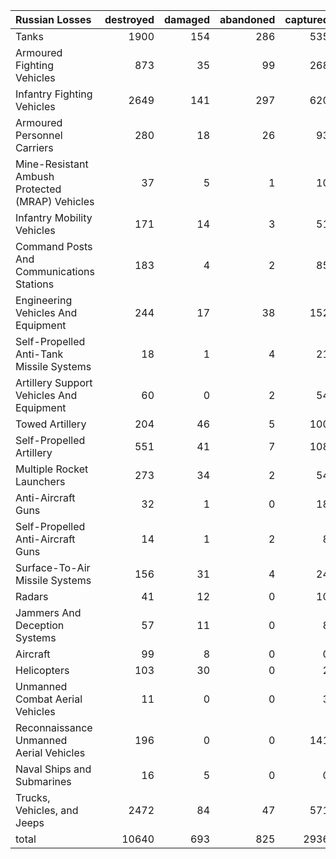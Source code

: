 | Russian Losses                                   |   destroyed |   damaged |   abandoned |   captured |   total |
|:-------------------------------------------------|------------:|----------:|------------:|-----------:|--------:|
| Tanks                                            |        1900 |       154 |         286 |        535 |    2875 |
| Armoured Fighting Vehicles                       |         873 |        35 |          99 |        268 |    1275 |
| Infantry Fighting Vehicles                       |        2649 |       141 |         297 |        620 |    3707 |
| Armoured Personnel Carriers                      |         280 |        18 |          26 |         93 |     417 |
| Mine-Resistant Ambush Protected  (MRAP) Vehicles |          37 |         5 |           1 |         10 |      53 |
| Infantry Mobility Vehicles                       |         171 |        14 |           3 |         51 |     239 |
| Command Posts And Communications Stations        |         183 |         4 |           2 |         85 |     274 |
| Engineering Vehicles And Equipment               |         244 |        17 |          38 |        152 |     451 |
| Self-Propelled Anti-Tank Missile Systems         |          18 |         1 |           4 |         21 |      44 |
| Artillery Support Vehicles And Equipment         |          60 |         0 |           2 |         54 |     116 |
| Towed Artillery                                  |         204 |        46 |           5 |        100 |     355 |
| Self-Propelled Artillery                         |         551 |        41 |           7 |        108 |     707 |
| Multiple Rocket Launchers                        |         273 |        34 |           2 |         54 |     363 |
| Anti-Aircraft Guns                               |          32 |         1 |           0 |         18 |      51 |
| Self-Propelled Anti-Aircraft Guns                |          14 |         1 |           2 |          8 |      25 |
| Surface-To-Air Missile Systems                   |         156 |        31 |           4 |         24 |     215 |
| Radars                                           |          41 |        12 |           0 |         10 |      63 |
| Jammers And Deception Systems                    |          57 |        11 |           0 |          8 |      76 |
| Aircraft                                         |          99 |         8 |           0 |          0 |     107 |
| Helicopters                                      |         103 |        30 |           0 |          2 |     135 |
| Unmanned Combat Aerial Vehicles                  |          11 |         0 |           0 |          3 |      14 |
| Reconnaissance Unmanned Aerial Vehicles          |         196 |         0 |           0 |        141 |     337 |
| Naval Ships and Submarines                       |          16 |         5 |           0 |          0 |      21 |
| Trucks, Vehicles, and Jeeps                      |        2472 |        84 |          47 |        571 |    3174 |
| total                                            |       10640 |       693 |         825 |       2936 |   15094 |